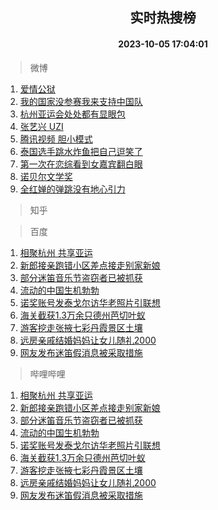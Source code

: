 <div align="center"><h2>实时热搜榜</h2><h4>2023-10-05 17:04:01</h4></div>

> 微博  

1. [爱情公狱](https://s.weibo.com/weibo?q=%23%E7%88%B1%E6%83%85%E5%85%AC%E7%8B%B1%23&t=31&band_rank=1&Refer=top)<br />
2. [我的国家没参赛我来支持中国队](https://s.weibo.com/weibo?q=%23%E6%88%91%E7%9A%84%E5%9B%BD%E5%AE%B6%E6%B2%A1%E5%8F%82%E8%B5%9B%E6%88%91%E6%9D%A5%E6%94%AF%E6%8C%81%E4%B8%AD%E5%9B%BD%E9%98%9F%23&t=31&band_rank=2&Refer=top)<br />
3. [杭州亚运会处处都有显眼包](https://s.weibo.com/weibo?q=%23%E6%9D%AD%E5%B7%9E%E4%BA%9A%E8%BF%90%E4%BC%9A%E5%A4%84%E5%A4%84%E9%83%BD%E6%9C%89%E6%98%BE%E7%9C%BC%E5%8C%85%23&t=31&band_rank=3&Refer=top)<br />
4. [张艺兴 UZI](https://s.weibo.com/weibo?q=%E5%BC%A0%E8%89%BA%E5%85%B4%20UZI&t=31&band_rank=4&Refer=top)<br />
5. [腾讯视频 胆小模式](https://s.weibo.com/weibo?q=%E8%85%BE%E8%AE%AF%E8%A7%86%E9%A2%91%20%E8%83%86%E5%B0%8F%E6%A8%A1%E5%BC%8F&t=31&band_rank=5&Refer=top)<br />
6. [泰国选手跳水炸鱼把自己逗笑了](https://s.weibo.com/weibo?q=%23%E6%B3%B0%E5%9B%BD%E9%80%89%E6%89%8B%E8%B7%B3%E6%B0%B4%E7%82%B8%E9%B1%BC%E6%8A%8A%E8%87%AA%E5%B7%B1%E9%80%97%E7%AC%91%E4%BA%86%23&t=31&band_rank=6&Refer=top)<br />
7. [第一次在恋综看到女嘉宾翻白眼](https://s.weibo.com/weibo?q=%23%E7%AC%AC%E4%B8%80%E6%AC%A1%E5%9C%A8%E6%81%8B%E7%BB%BC%E7%9C%8B%E5%88%B0%E5%A5%B3%E5%98%89%E5%AE%BE%E7%BF%BB%E7%99%BD%E7%9C%BC%23&t=31&band_rank=7&Refer=top)<br />
8. [诺贝尔文学奖](https://s.weibo.com/weibo?q=%E8%AF%BA%E8%B4%9D%E5%B0%94%E6%96%87%E5%AD%A6%E5%A5%96&t=31&band_rank=8&Refer=top)<br />
9. [全红婵的弹跳没有地心引力](https://s.weibo.com/weibo?q=%23%E5%85%A8%E7%BA%A2%E5%A9%B5%E7%9A%84%E5%BC%B9%E8%B7%B3%E6%B2%A1%E6%9C%89%E5%9C%B0%E5%BF%83%E5%BC%95%E5%8A%9B%23&t=31&band_rank=9&Refer=top)<br />

> 知乎  


> 百度  

1. [相聚杭州 共享亚运](https://www.baidu.com/s?wd=%E7%9B%B8%E8%81%9A%E6%9D%AD%E5%B7%9E+%E5%85%B1%E4%BA%AB%E4%BA%9A%E8%BF%90&sa=fyb_news&rsv_dl=fyb_news)<br />
2. [新郎接亲跑错小区差点接走别家新娘](https://www.baidu.com/s?wd=%E6%96%B0%E9%83%8E%E6%8E%A5%E4%BA%B2%E8%B7%91%E9%94%99%E5%B0%8F%E5%8C%BA%E5%B7%AE%E7%82%B9%E6%8E%A5%E8%B5%B0%E5%88%AB%E5%AE%B6%E6%96%B0%E5%A8%98&sa=fyb_news&rsv_dl=fyb_news)<br />
3. [部分迷笛音乐节盗窃者已被抓获](https://www.baidu.com/s?wd=%E9%83%A8%E5%88%86%E8%BF%B7%E7%AC%9B%E9%9F%B3%E4%B9%90%E8%8A%82%E7%9B%97%E7%AA%83%E8%80%85%E5%B7%B2%E8%A2%AB%E6%8A%93%E8%8E%B7&sa=fyb_news&rsv_dl=fyb_news)<br />
4. [流动的中国生机勃勃](https://www.baidu.com/s?wd=%E6%B5%81%E5%8A%A8%E7%9A%84%E4%B8%AD%E5%9B%BD%E7%94%9F%E6%9C%BA%E5%8B%83%E5%8B%83&sa=fyb_news&rsv_dl=fyb_news)<br />
5. [诺奖账号发泰戈尔访华老照片引联想](https://www.baidu.com/s?wd=%E8%AF%BA%E5%A5%96%E8%B4%A6%E5%8F%B7%E5%8F%91%E6%B3%B0%E6%88%88%E5%B0%94%E8%AE%BF%E5%8D%8E%E8%80%81%E7%85%A7%E7%89%87%E5%BC%95%E8%81%94%E6%83%B3&sa=fyb_news&rsv_dl=fyb_news)<br />
6. [海关截获1.3万余只德州芭切叶蚁](https://www.baidu.com/s?wd=%E6%B5%B7%E5%85%B3%E6%88%AA%E8%8E%B71.3%E4%B8%87%E4%BD%99%E5%8F%AA%E5%BE%B7%E5%B7%9E%E8%8A%AD%E5%88%87%E5%8F%B6%E8%9A%81&sa=fyb_news&rsv_dl=fyb_news)<br />
7. [游客挖走张掖七彩丹霞景区土壤](https://www.baidu.com/s?wd=%E6%B8%B8%E5%AE%A2%E6%8C%96%E8%B5%B0%E5%BC%A0%E6%8E%96%E4%B8%83%E5%BD%A9%E4%B8%B9%E9%9C%9E%E6%99%AF%E5%8C%BA%E5%9C%9F%E5%A3%A4&sa=fyb_news&rsv_dl=fyb_news)<br />
8. [远房亲戚结婚妈妈让女儿随礼2000](https://www.baidu.com/s?wd=%E8%BF%9C%E6%88%BF%E4%BA%B2%E6%88%9A%E7%BB%93%E5%A9%9A%E5%A6%88%E5%A6%88%E8%AE%A9%E5%A5%B3%E5%84%BF%E9%9A%8F%E7%A4%BC2000&sa=fyb_news&rsv_dl=fyb_news)<br />
9. [网友发布迷笛假消息被采取措施](https://www.baidu.com/s?wd=%E7%BD%91%E5%8F%8B%E5%8F%91%E5%B8%83%E8%BF%B7%E7%AC%9B%E5%81%87%E6%B6%88%E6%81%AF%E8%A2%AB%E9%87%87%E5%8F%96%E6%8E%AA%E6%96%BD&sa=fyb_news&rsv_dl=fyb_news)<br />

> 哔哩哔哩  

1. [相聚杭州 共享亚运](https://www.baidu.com/s?wd=%E7%9B%B8%E8%81%9A%E6%9D%AD%E5%B7%9E+%E5%85%B1%E4%BA%AB%E4%BA%9A%E8%BF%90&sa=fyb_news&rsv_dl=fyb_news)<br />
2. [新郎接亲跑错小区差点接走别家新娘](https://www.baidu.com/s?wd=%E6%96%B0%E9%83%8E%E6%8E%A5%E4%BA%B2%E8%B7%91%E9%94%99%E5%B0%8F%E5%8C%BA%E5%B7%AE%E7%82%B9%E6%8E%A5%E8%B5%B0%E5%88%AB%E5%AE%B6%E6%96%B0%E5%A8%98&sa=fyb_news&rsv_dl=fyb_news)<br />
3. [部分迷笛音乐节盗窃者已被抓获](https://www.baidu.com/s?wd=%E9%83%A8%E5%88%86%E8%BF%B7%E7%AC%9B%E9%9F%B3%E4%B9%90%E8%8A%82%E7%9B%97%E7%AA%83%E8%80%85%E5%B7%B2%E8%A2%AB%E6%8A%93%E8%8E%B7&sa=fyb_news&rsv_dl=fyb_news)<br />
4. [流动的中国生机勃勃](https://www.baidu.com/s?wd=%E6%B5%81%E5%8A%A8%E7%9A%84%E4%B8%AD%E5%9B%BD%E7%94%9F%E6%9C%BA%E5%8B%83%E5%8B%83&sa=fyb_news&rsv_dl=fyb_news)<br />
5. [诺奖账号发泰戈尔访华老照片引联想](https://www.baidu.com/s?wd=%E8%AF%BA%E5%A5%96%E8%B4%A6%E5%8F%B7%E5%8F%91%E6%B3%B0%E6%88%88%E5%B0%94%E8%AE%BF%E5%8D%8E%E8%80%81%E7%85%A7%E7%89%87%E5%BC%95%E8%81%94%E6%83%B3&sa=fyb_news&rsv_dl=fyb_news)<br />
6. [海关截获1.3万余只德州芭切叶蚁](https://www.baidu.com/s?wd=%E6%B5%B7%E5%85%B3%E6%88%AA%E8%8E%B71.3%E4%B8%87%E4%BD%99%E5%8F%AA%E5%BE%B7%E5%B7%9E%E8%8A%AD%E5%88%87%E5%8F%B6%E8%9A%81&sa=fyb_news&rsv_dl=fyb_news)<br />
7. [游客挖走张掖七彩丹霞景区土壤](https://www.baidu.com/s?wd=%E6%B8%B8%E5%AE%A2%E6%8C%96%E8%B5%B0%E5%BC%A0%E6%8E%96%E4%B8%83%E5%BD%A9%E4%B8%B9%E9%9C%9E%E6%99%AF%E5%8C%BA%E5%9C%9F%E5%A3%A4&sa=fyb_news&rsv_dl=fyb_news)<br />
8. [远房亲戚结婚妈妈让女儿随礼2000](https://www.baidu.com/s?wd=%E8%BF%9C%E6%88%BF%E4%BA%B2%E6%88%9A%E7%BB%93%E5%A9%9A%E5%A6%88%E5%A6%88%E8%AE%A9%E5%A5%B3%E5%84%BF%E9%9A%8F%E7%A4%BC2000&sa=fyb_news&rsv_dl=fyb_news)<br />
9. [网友发布迷笛假消息被采取措施](https://www.baidu.com/s?wd=%E7%BD%91%E5%8F%8B%E5%8F%91%E5%B8%83%E8%BF%B7%E7%AC%9B%E5%81%87%E6%B6%88%E6%81%AF%E8%A2%AB%E9%87%87%E5%8F%96%E6%8E%AA%E6%96%BD&sa=fyb_news&rsv_dl=fyb_news)<br />
